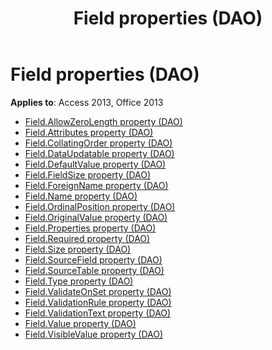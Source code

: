 ﻿---
title: Field properties (DAO)
TOCTitle: Properties
ms:assetid: 015f30e9-324c-46b1-8e19-e68954e66139
ms:mtpsurl: https://msdn.microsoft.com/library/Dn123487(v=office.15)
ms:contentKeyID: 52071130
ms.date: 09/18/2015
mtps_version: v=office.15
---

# Field properties (DAO)

**Applies to**: Access 2013, Office 2013

- [Field.AllowZeroLength property (DAO)](field-allowzerolength-property-dao.md)
- [Field.Attributes property (DAO)](field-attributes-property-dao.md)
- [Field.CollatingOrder property (DAO)](field-collatingorder-property-dao.md)
- [Field.DataUpdatable property (DAO)](field-dataupdatable-property-dao.md)
- [Field.DefaultValue property (DAO)](field-defaultvalue-property-dao.md)
- [Field.FieldSize property (DAO)](field-fieldsize-property-dao.md)
- [Field.ForeignName property (DAO)](field-foreignname-property-dao.md)
- [Field.Name property (DAO)](field-name-property-dao.md)
- [Field.OrdinalPosition property (DAO)](field-ordinalposition-property-dao.md)
- [Field.OriginalValue property (DAO)](field-originalvalue-property-dao.md)
- [Field.Properties property (DAO)](field-properties-property-dao.md)
- [Field.Required property (DAO)](field-required-property-dao.md)
- [Field.Size property (DAO)](field-size-property-dao.md)
- [Field.SourceField property (DAO)](field-sourcefield-property-dao.md)
- [Field.SourceTable property (DAO)](field-sourcetable-property-dao.md)
- [Field.Type property (DAO)](field-type-property-dao.md)
- [Field.ValidateOnSet property (DAO)](field-validateonset-property-dao.md)
- [Field.ValidationRule property (DAO)](field-validationrule-property-dao.md)
- [Field.ValidationText property (DAO)](field-validationtext-property-dao.md)
- [Field.Value property (DAO)](field-value-property-dao.md)
- [Field.VisibleValue property (DAO)](field-visiblevalue-property-dao.md)


